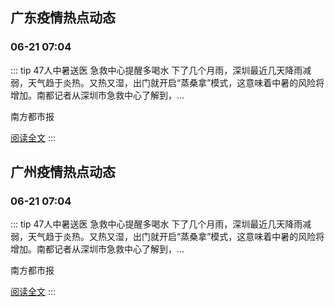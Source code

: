 
## 广东疫情热点动态

  
### 06-21 07:04
::: tip 47人中暑送医 急救中心提醒多喝水
下了几个月雨，深圳最近几天降雨减弱，天气趋于炎热。又热又湿，出门就开启“蒸桑拿”模式，这意味着中暑的风险将增加。南都记者从深圳市急救中心了解到，...

南方都市报

[阅读全文](https://view.inews.qq.com/a/20240621A00SEN00?uid=101705948131&chlid=_qqnews_custom_search_pictext)
:::


## 广州疫情热点动态

  
### 06-21 07:04
::: tip 47人中暑送医 急救中心提醒多喝水
下了几个月雨，深圳最近几天降雨减弱，天气趋于炎热。又热又湿，出门就开启“蒸桑拿”模式，这意味着中暑的风险将增加。南都记者从深圳市急救中心了解到，...

南方都市报

[阅读全文](https://view.inews.qq.com/a/20240621A00SEN00?uid=101705948131&chlid=_qqnews_custom_search_pictext)
:::


